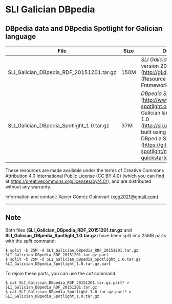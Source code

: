 # SLI Galician DBpedia
## DBpedia data and DBpedia Spotlight for Galician language

|File|Size|Description|
|----|-----|-------|     
|SLI_Galician_DBpedia_RDF_20151201.tar.gz|150M|_SLI Galician DBpedia_ at version 20151201 (http://gl.dbpedia.org) in RDF (Resource Description Framework) format|
|SLI_Galician_DBpedia_Spotlight_1.0.tar.gz|37M|_DBpedia Spotlight_ (http://www.dbpedia-spotlight.org/) SLI model for Galician language at version 1.0 (http://sli.uvigo.gal/spotlight/) built using Quickstarter for DBpedia Spotlight models (https://github.com/dbpedia-spotlight/model-quickstarter)|

These resources are made available under the terms of Creative Commons Attribution 4.0 International Public License (CC BY 4.0) (which you can find at https://creativecommons.org/licenses/by/4.0/), and are distributed without any warranty.

Information and contact: Xavier Gómez Guinovart (xgg2021@gmail.com)

***
## Note

Both files (**SLI_Galician_DBpedia_RDF_20151201.tar.gz** and **SLI_Galician_DBpedia_Spotlight_1.0.tar.gz**) have been split into 25MB parts with the _split_ command:

```console
$ split -b 25M -d SLI_Galician_DBpedia_RDF_20151201.tar.gz SLI_Galician_DBpedia_RDF_20151201.tar.gz.part
$ split -b 25M -d SLI_Galician_DBpedia_Spotlight_1.0.tar.gz SLI_Galician_DBpedia_Spotlight_1.0.tar.gz.part
```

To rejoin these parts, you can use the _cat_ command:

```console
$ cat SLI_Galician_DBpedia_RDF_20151201.tar.gz.part* > SLI_Galician_DBpedia_RDF_20151201.tar.gz
$ cat SLI_Galician_DBpedia_Spotlight_1.0.tar.gz.part* > SLI_Galician_DBpedia_Spotlight_1.0.tar.gz
```
